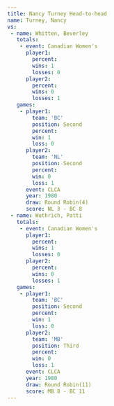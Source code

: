 ```yaml
---
title: Nancy Turney Head-to-head
name: Turney, Nancy
vs:
 - name: Whitten, Beverley
   totals:
    - event: Canadian Women's
      player1:
        percent:
        wins: 1
        losses: 0
      player2:
        percent:
        wins: 0
        losses: 1
   games:
    - player1:
        team: 'BC'
        position: Second
        percent:
        win: 1
        loss: 0
      player2:
        team: 'NL'
        position: Second
        percent:
        win: 0
        loss: 1
      event: CLCA
      year: 1980
      draw: Round Robin(4)
      score: NL 3 - BC 8
 - name: Wuthrich, Patti
   totals:
    - event: Canadian Women's
      player1:
        percent:
        wins: 1
        losses: 0
      player2:
        percent:
        wins: 0
        losses: 1
   games:
    - player1:
        team: 'BC'
        position: Second
        percent:
        win: 1
        loss: 0
      player2:
        team: 'MB'
        position: Third
        percent:
        win: 0
        loss: 1
      event: CLCA
      year: 1980
      draw: Round Robin(11)
      score: MB 8 - BC 11
---
```

